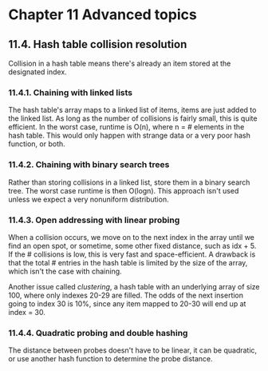 # Chapter 11 Advanced topics

## 11.4. Hash table collision resolution

Collision in a hash table means there's already an item stored at the designated index.

### 11.4.1. Chaining with linked lists

The hash table's array maps to a linked list of items, items are just added to the linked list. As long as the number of collisions is fairly small, this is quite efficient. In the worst case, runtime is O(n), where n = \# elements in the hash table. This would only happen with strange data or a very poor hash function, or both.

### 11.4.2. Chaining with binary search trees

Rather than storing collisions in a linked list, store them in a binary search tree. The worst case runtime is then O(logn). This approach isn't used unless we expect a very nonuniform distribution.

### 11.4.3. Open addressing with linear probing

When a collision occurs, we move on to the next index in the array until we find an open spot, or sometime, some other fixed distance, such as idx + 5. If the \# collisions is low, this is very fast and space-efficient. A drawback is that the total \# entries in the hash table is limited by the size of the array, which isn't the case with chaining.

Another issue called *clustering*, a hash table with an underlying array of size 100, where only indexes 20-29 are filled. The odds of the next insertion going to index 30 is 10%, since any item mapped to 20-30 will end up at index = 30.

### 11.4.4. Quadratic probing and double hashing

The distance between probes doesn't have to be linear, it can be quadratic, or use another hash function to determine the probe distance.